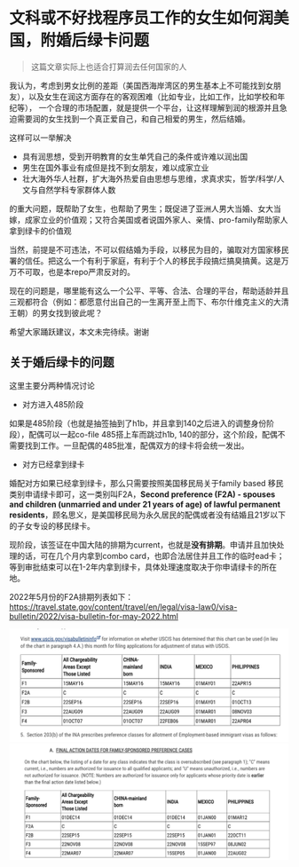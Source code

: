 # 文科或不好找程序员工作的女生如何润美国，附婚后绿卡问题

> 这篇文章实际上也适合打算润去任何国家的人

我认为，考虑到男女比例的差距（美国西海岸湾区的男生基本上不可能找到女朋友），以及女生在润这方面存在的客观困难（比如专业，比如工作，比如学校和年纪等），
一个合理的市场配置，就是提供一个平台，让这样理解到润的根源并且急迫需要润的女生找到一个真正爱自己，和自己相爱的男生，然后结婚。

这样可以一举解决

- 具有润思想，受到开明教育的女生单凭自己的条件或许难以润出国
- 男生在国外事业有成但是找不到女朋友，难以成家立业
- 壮大海外华人社群，扩大海外热爱自由思想与思维，求真求实，哲学/科学/人文与自然学科专家群体人数

的重大问题，既帮助了女生，也帮助了男生；既促进了亚洲人男大当婚、女大当嫁，成家立业的价值观；又符合美国或者说国外家人、亲情、pro-family帮助家人拿到绿卡的价值观

当然，前提是不可违法，不可以假结婚为手段，以移民为目的，骗取对方国家移民署的信任。把这么一个有利于家庭，有利于个人的移民手段搞烂搞臭搞黄。这是万万不可取，也是本repo严肃反对的。

现在的问题是，哪里能有这么一个公平、平等、合法、合理的平台，帮助适龄并且三观都符合（例如：都愿意付出自己的一生离开至上而下、布尔什维克主义的大清王朝）的男女找到彼此呢？

希望大家踊跃建议，本文未完待续。谢谢

## 关于婚后绿卡的问题

这里主要分两种情况讨论

- 对方进入485阶段

如果是485阶段（也就是抽签抽到了h1b，并且拿到140之后进入的调整身份阶段），配偶可以一起co-file 485搭上车而跳过h1b, 140的部分，这个阶段，配偶不需要找到工作。一旦配偶的485批准，配偶双方的绿卡将会统一发出。

- 对方已经拿到绿卡

婚配对方如果已经拿到绿卡，那么只需要按照美国移民局关于family based 移民类别申请绿卡即可，这一类别叫F2A，**Second preference (F2A) - spouses and children (unmarried and under 21 years of age) of lawful permanent residents**，顾名思义，是美国移民局为永久居民的配偶或者没有结婚且21岁以下的子女专设的移民绿卡。

现阶段，该签证在中国大陆的排期为current，也就是**没有排期**。申请并且加快处理的话，可在几个月内拿到combo card，也即合法居住并且工作的临时ead卡；等到审批结束可以在1-2年内拿到绿卡，具体处理速度取决于你申请绿卡的所在地。

2022年5月份的F2A排期列表如下： <https://travel.state.gov/content/travel/en/legal/visa-law0/visa-bulletin/2022/visa-bulletin-for-may-2022.html>

![](imgs/2022年5月份的F2A排期列表A.png)
![](imgs/2022年5月份的F2A排期列表B.png)

